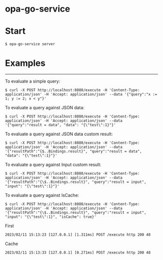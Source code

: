 # opa-go-service

# Start
    $ opa-go-service server

# Examples
--------

To evaluate a simple query:

    $ curl -X POST http://localhost:8080/execute -H 'Content-Type: application/json' -H 'Accept: application/json' --data '{"query":"x := 1; y := 2; x < y"}'

To evaluate a query against JSON data:

    $ curl -X POST http://localhost:8080/execute -H 'Content-Type: application/json' -H 'Accept: application/json' --data '{"query":"result = data", "data": "{\"test\":1}"}'

To evaluate a query against JSON data custom result:

    $ curl -X POST http://localhost:8080/execute -H 'Content-Type: application/json' -H 'Accept: application/json' --data '{"resultPath":"{$..Bindings.result}", "query":"result = data", "data": "{\"test\":1}"}'

To evaluate a query against Input custom result:
    
    $ curl -X POST http://localhost:8080/execute -H 'Content-Type: application/json' -H 'Accept: application/json' --data '{"resultPath":"{\$..Bindings.result}", "query":"result = input", "input": "{\"test\":1}"}'

To evaluate a query against IsCache:
    
    $ curl -X POST http://localhost:8080/execute -H 'Content-Type: application/json' -H 'Accept: application/json' --data '{"resultPath":"{\$..Bindings.result}", "query":"result = input", "input": "{\"test\":1}", "isCache": true}'
 First
 
    2023/02/11 15:13:23 [127.0.0.1] [1.311ms] POST /execute http 200 48
 
 Cache
 
    2023/02/11 15:13:33 [127.0.0.1] [0.271ms] POST /execute http 200 48